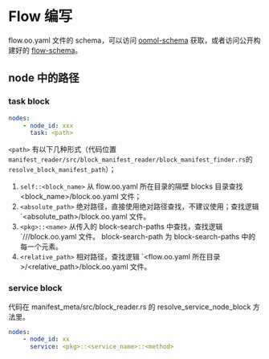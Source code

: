 # Flow 编写

flow.oo.yaml 文件的 schema，可以访问 [oomol-schema](https://github.com/oomol/oomol-schema) 获取，或者访问公开构建好的 [flow-schema](https://static.oomol.com/json-schemas/Flow.schema.json)。

## node 中的路径
### task block

```yaml
nodes:
    - node_id: xxx
      task: <path>
```

`<path>` 有以下几种形式（代码位置`manifest_reader/src/block_manifest_reader/block_manifest_finder.rs`的`resolve_block_manifest_path`）；

1. `self::<block_name>` 从 flow.oo.yaml 所在目录的隔壁 blocks 目录查找 <block_name>/block.oo.yaml 文件；
2. `<absolute_path>` 绝对路径，直接使用绝对路径查找，不建议使用；查找逻辑 `<absolute_path>/block.oo.yaml 文件。
3. `<pkg>::<name>` 从传入的 block-search-paths 中查找，查找逻辑 `<block-search-path>/<pkg>/<name>/block.oo.yaml 文件。 block-search-path 为 block-search-paths 中的每一个元素。
4. `<relative_path>` 相对路径，查找逻辑 `<flow.oo.yaml 所在目录>/<relative_path>/block.oo.yaml 文件。

### service block

代码在 manifest_meta/src/block_reader.rs 的 resolve_service_node_block 方法里。

```yaml
nodes:
    - node_id: xx
      service: <pkg>::<service_name>::<method>
```